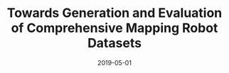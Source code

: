 ---
title: "Towards Generation and Evaluation of Comprehensive Mapping Robot Datasets"
authors:
  - Hongyu Chen
  - Xiting Zhao
  - Jianwen Luo
  - "[Zhijie Yang](https://scholar.google.com/citations?user=PoMavK4AAAAJ&hl=zh-CN)"
  - Zehao Zhao
  - Haochuan Wan
  - Xiaoya Ye
  - "**[Guangyuan Weng](https://gweng.netlify.app/)**"
  - Zhenpeng He 
  - Tian Dong
  - "[Sören Schwertfeger](https://robotics.shanghaitech.edu.cn/people/soeren)"
date: "2019-05-01"

publication: "IEEE Conference on Robotics and Automation (ICRA) 2019 workshop"

links:
    PDF: https://arxiv.org/pdf/1905.09483.pdf
    DOI: https://doi.org/10.48550/arXiv.1905.09483
    Dataset: https://robotics.shanghaitech.edu.cn/datasets/MARS-Dataset
---